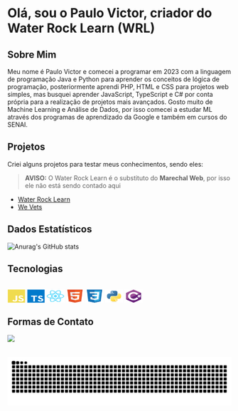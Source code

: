 # Olá, sou o Paulo Victor, criador do Water Rock Learn (WRL)

## Sobre Mim

Meu nome é Paulo Victor e comecei a programar em 2023 com a linguagem de programação Java e Python para aprender os conceitos de lógica de programação, posteriormente aprendi PHP, HTML e CSS para projetos web simples, mas busquei aprender JavaScript, TypeScript e C# por conta própria para a realização de projetos mais avançados. Gosto muito de Machine Learning e Análise de Dados, por isso comecei a estudar ML através dos programas de aprendizado da Google e também em cursos do SENAI.

## Projetos

Criei alguns projetos para testar meus conhecimentos, sendo eles:
> **AVISO:** O Water Rock Learn é o substituto do **Marechal Web**, por isso ele não está sendo contado aqui
- [Water Rock Learn](https://github.com/Paulo-V-Developer34/WaterRockLearn)
- [We Vets](https://github.com/Paulo-V-Developer34/We-Vets)

## Dados Estatísticos

![Anurag's GitHub stats](https://github-readme-stats.vercel.app/api?username=Paulo-V-Developer34&show_icons=true)

## Tecnologias

<div style="display: inline_block"><br>
  <img align="center" alt="Paulo-Js" height="30" width="40" src="https://raw.githubusercontent.com/devicons/devicon/master/icons/javascript/javascript-plain.svg">
  <img align="center" alt="Paulo-Ts" height="30" width="40" src="https://raw.githubusercontent.com/devicons/devicon/master/icons/typescript/typescript-plain.svg">
  <img align="center" alt="Paulo-React" height="30" width="40" src="https://raw.githubusercontent.com/devicons/devicon/master/icons/react/react-original.svg">
  <img align="center" alt="Paulo-HTML" height="30" width="40" src="https://raw.githubusercontent.com/devicons/devicon/master/icons/html5/html5-original.svg">
  <img align="center" alt="Paulo-CSS" height="30" width="40" src="https://raw.githubusercontent.com/devicons/devicon/master/icons/css3/css3-original.svg">
  <img align="center" alt="Paulo-Python" height="30" width="40" src="https://raw.githubusercontent.com/devicons/devicon/master/icons/python/python-original.svg">
  <img align="center" alt="Paulo-Csharp" height="30" width="40" src="https://raw.githubusercontent.com/devicons/devicon/master/icons/csharp/csharp-original.svg">
</div>

## Formas de Contato
<div> 
  <!--<a href = "mailto:...@gmail.com"><img src="https://img.shields.io/badge/-Gmail-%23333?style=for-the-badge&logo=gmail&logoColor=white" target="_blank"></a>-->
  <a href="https://www.linkedin.com/in/paulo-victor-nunes-cunha-037a93287" target="_blank"><img src="https://img.shields.io/badge/-LinkedIn-%230077B5?style=for-the-badge&logo=linkedin&logoColor=white" target="_blank"></a> 
  
</div>

##

<img src="https://raw.githubusercontent.com/Paulo-V-Developer34/Paulo-V-Developer34/output/snake.svg" alt="Snake animation" />
